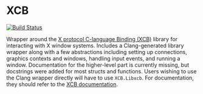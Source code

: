 # XCB

[![Build Status](https://travis-ci.org/SimonDanisch/XCB.jl.svg?branch=master)](https://travis-ci.org/SimonDanisch/XCB.jl)

Wrapper around the [X protocol C-language Binding (XCB)](https://xcb.freedesktop.org/) library for interacting with X window systems.
Includes a Clang-generated library wrapper along with a few abstractions including setting up connections, graphics contexts and windows, handling input events, and running a window. Documentation for the higher-level part is currently missing, but docstrings were added for most structs and functions.
Users wishing to use the Clang wrapper directly will have to use `XCB.Libxcb`. For documentation, they should refer to the [XCB documentation](https://xcb.freedesktop.org/).